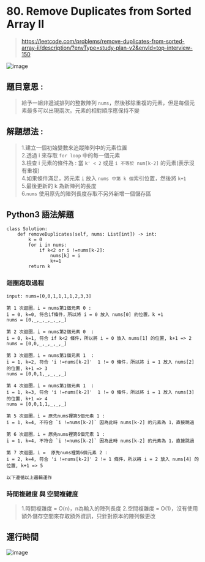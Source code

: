# 80. Remove Duplicates from Sorted Array II
> https://leetcode.com/problems/remove-duplicates-from-sorted-array-ii/description/?envType=study-plan-v2&envId=top-interview-150

![image](https://github.com/Ricky7737/DataAnalysisAndLearning/assets/58324475/1ca27e3c-6ea7-48a1-95c7-791d54af4dea)

## 題目意思 :
> 給予一組非遞減排列的整數陣列 ```nums```，然後移除重複的元素，但是每個元素最多可以出現兩次。元素的相對順序應保持不變

## 解題想法 :
> 1.建立一個初始變數來追蹤陣列中的元素位置  
> 2.透過 i 來存取 ```for loop``` 中的每一個元素  
> 3.檢查 i 元素的條件為 : 當 ```k' < 2``` 或是 ```i 不等於 num[k-2]``` 的元素(表示沒有重複)  
> 4.如果條件滿足，將元素 ```i``` 放入 ```nums 中第 k 個```索引位置，然後將 ```k+1 ```    
> 5.最後更新的 k 為新陣列的長度    
> 6.```nums``` 使用原先的陣列長度存取不另外新增一個儲存區
## Python3 語法解題
```
class Solution:
    def removeDuplicates(self, nums: List[int]) -> int:
        k = 0
        for i in nums:
            if k<2 or i !=nums[k-2]:
                nums[k] = i
                k+=1
        return k
```

### 迴圈跑取過程
```
input: nums=[0,0,1,1,1,1,2,3,3]

第 1 次迴圈，i = nums第1個元素 0 :
i = 0, k=0, 符合if條件，所以將 i = 0 放入 nums[0] 的位置，k +1
nums = [0,_,_,_,_,_,_]

第 2 次迴圈，i = nums第2個元素 0  :
i = 0, k=1, 符合 if k<2 條件，所以將 i = 0 放入 nums[1] 的位置, k+1 => 2
nums = [0,0,_,_,_,_,_]

第 3 次迴圈，i = nums第1個元素 1  :
i = 1, k=2, 符合 'i !=nums[k-2]'  1 != 0 條件，所以將 i = 1 放入 nums[2] 的位置, k+1 => 3
nums = [0,0,1,_,_,_,_]

第 4 次迴圈，i = nums第1個元素 1  :
i = 1, k=3, 符合 'i !=nums[k-2]'  1 != 0 條件，所以將 i = 1 放入 nums[3] 的位置, k+1 => 4
nums = [0,0,1,1,_,_,_]

第 5 次迴圈，i = 原先nums裡第5個元素 1 :
i = 1, k=4, 不符合 `i !=nums[k-2]` 因為此時 nums[k-2] 的元素為 1，直接跳過

第 6 次迴圈，i = 原先nums裡第6個元素 1 :
i = 1, k=4, 不符合 `i !=nums[k-2]` 因為此時 nums[k-2] 的元素為 1，直接跳過

第 7 次迴圈，i =  原先nums裡第6個元素 2 :
i = 2, k=4, 符合 'i !=nums[k-2]' 2 != 1 條件，所以將 i = 2 放入 nums[4] 的位置, k+1 => 5

以下遵循以上邏輯運作
```

### 時間複雜度 與 空間複雜度
> 1.時間複雜度 = O(n)，n為輸入的陣列長度
> 2.空間複雜度 = O(1)，沒有使用額外儲存空間來存取額外資訊，只針對原本的陣列做更改

## 運行時間
![image](https://github.com/Ricky7737/DataAnalysisAndLearning/assets/58324475/90132e37-3f7f-4e19-a5f0-0d85ff2d8322)








